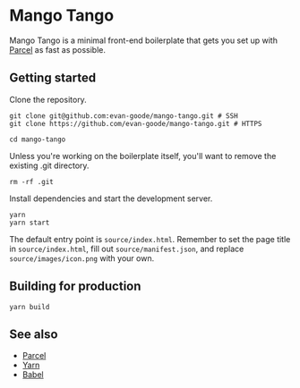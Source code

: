 # Mango Tango

Mango Tango is a minimal front-end boilerplate that gets you set up with [Parcel](https://parceljs.org) as fast as possible.

## Getting started

Clone the repository.

```
git clone git@github.com:evan-goode/mango-tango.git # SSH
git clone https://github.com/evan-goode/mango-tango.git # HTTPS

cd mango-tango
```

Unless you're working on the boilerplate itself, you'll want to remove the existing .git directory.

```
rm -rf .git
```

Install dependencies and start the development server.

```
yarn
yarn start
```

The default entry point is `source/index.html`. Remember to set the page title in `source/index.html`, fill out `source/manifest.json`, and replace `source/images/icon.png` with your own.

## Building for production

```
yarn build
```

## See also

- [Parcel](https://parceljs.org)
- [Yarn](https://yarnpkg.com)
- [Babel](https://babeljs.io)
